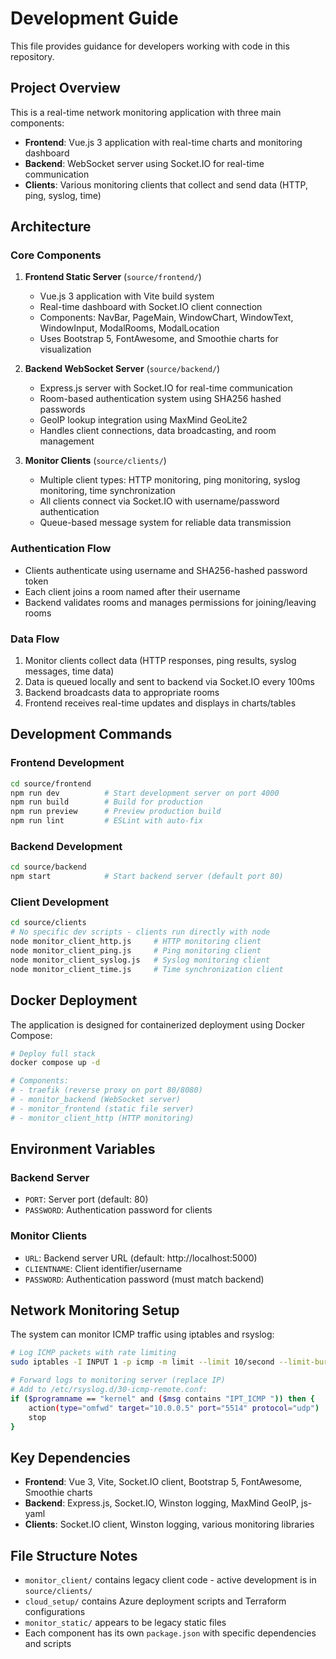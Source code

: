 # Development Guide

This file provides guidance for developers working with code in this repository.

## Project Overview

This is a real-time network monitoring application with three main components:
- **Frontend**: Vue.js 3 application with real-time charts and monitoring dashboard
- **Backend**: WebSocket server using Socket.IO for real-time communication
- **Clients**: Various monitoring clients that collect and send data (HTTP, ping, syslog, time)

## Architecture

### Core Components

1. **Frontend Static Server** (`source/frontend/`)
   - Vue.js 3 application with Vite build system
   - Real-time dashboard with Socket.IO client connection
   - Components: NavBar, PageMain, WindowChart, WindowText, WindowInput, ModalRooms, ModalLocation
   - Uses Bootstrap 5, FontAwesome, and Smoothie charts for visualization

2. **Backend WebSocket Server** (`source/backend/`)
   - Express.js server with Socket.IO for real-time communication
   - Room-based authentication system using SHA256 hashed passwords
   - GeoIP lookup integration using MaxMind GeoLite2
   - Handles client connections, data broadcasting, and room management

3. **Monitor Clients** (`source/clients/`)
   - Multiple client types: HTTP monitoring, ping monitoring, syslog monitoring, time synchronization
   - All clients connect via Socket.IO with username/password authentication
   - Queue-based message system for reliable data transmission

### Authentication Flow

- Clients authenticate using username and SHA256-hashed password token
- Each client joins a room named after their username
- Backend validates rooms and manages permissions for joining/leaving rooms

### Data Flow

1. Monitor clients collect data (HTTP responses, ping results, syslog messages, time data)
2. Data is queued locally and sent to backend via Socket.IO every 100ms
3. Backend broadcasts data to appropriate rooms
4. Frontend receives real-time updates and displays in charts/tables

## Development Commands

### Frontend Development
```bash
cd source/frontend
npm run dev          # Start development server on port 4000
npm run build        # Build for production
npm run preview      # Preview production build
npm run lint         # ESLint with auto-fix
```

### Backend Development
```bash
cd source/backend
npm start            # Start backend server (default port 80)
```

### Client Development
```bash
cd source/clients
# No specific dev scripts - clients run directly with node
node monitor_client_http.js     # HTTP monitoring client
node monitor_client_ping.js     # Ping monitoring client
node monitor_client_syslog.js   # Syslog monitoring client
node monitor_client_time.js     # Time synchronization client
```

## Docker Deployment

The application is designed for containerized deployment using Docker Compose:

```bash
# Deploy full stack
docker compose up -d

# Components:
# - traefik (reverse proxy on port 80/8080)
# - monitor_backend (WebSocket server)
# - monitor_frontend (static file server)
# - monitor_client_http (HTTP monitoring)
```

## Environment Variables

### Backend Server
- `PORT`: Server port (default: 80)
- `PASSWORD`: Authentication password for clients

### Monitor Clients
- `URL`: Backend server URL (default: http://localhost:5000)
- `CLIENTNAME`: Client identifier/username
- `PASSWORD`: Authentication password (must match backend)

## Network Monitoring Setup

The system can monitor ICMP traffic using iptables and rsyslog:

```bash
# Log ICMP packets with rate limiting
sudo iptables -I INPUT 1 -p icmp -m limit --limit 10/second --limit-burst 10 -j LOG --log-prefix "IPT_ICMP " --log-level info

# Forward logs to monitoring server (replace IP)
# Add to /etc/rsyslog.d/30-icmp-remote.conf:
if ($programname == "kernel" and ($msg contains "IPT_ICMP ")) then {
    action(type="omfwd" target="10.0.0.5" port="5514" protocol="udp")
    stop
}
```

## Key Dependencies

- **Frontend**: Vue 3, Vite, Socket.IO client, Bootstrap 5, FontAwesome, Smoothie charts
- **Backend**: Express.js, Socket.IO, Winston logging, MaxMind GeoIP, js-yaml
- **Clients**: Socket.IO client, Winston logging, various monitoring libraries

## File Structure Notes

- `monitor_client/` contains legacy client code - active development is in `source/clients/`
- `cloud_setup/` contains Azure deployment scripts and Terraform configurations
- `monitor_static/` appears to be legacy static files
- Each component has its own `package.json` with specific dependencies and scripts
